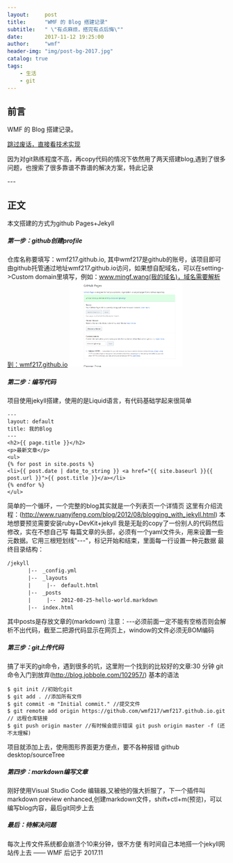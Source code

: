 ```yaml
---
layout:     post
title:      "WMF 的 Blog 搭建记录"
subtitle:   " \"有点麻烦，搭完有点后悔\""
date:       2017-11-12 19:25:00
author:     "wmf"
header-img: "img/post-bg-2017.jpg"
catalog: true
tags:
    - 生活
    - git
---
```



## 前言

WMF 的 Blog 搭建记录。

[跳过废话，直接看技术实现 ](#build) 


因为对git熟练程度不高，再copy代码的情况下依然用了两天搭建blog,遇到了很多问题，也搜索了很多靠谱不靠谱的解决方案，特此记录


<p id = "build"></p>
---

## 正文
本文搭建的方式为github Pages+Jekyll
##### 第一步：github创建profile
仓库名称要填写：wmf217.github.io, 其中wmf217是github的账号，该项目即可由github托管通过地址wmf217.github.io访问，如果想自配域名，可以在setting->Custom domain里填写，例如：www.mingf.wang(我的域名)，域名需要解析到：wmf217.github.io
<img class="shadow" src="/img/in-post/gitpage.png" width="260">
##### 第二步：编写代码
项目使用jekyll搭建，使用的是Liquid语言，有代码基础学起来很简单
```
---
layout: default
title: 我的Blog
---
<h2>{{ page.title }}</h2>
<p>最新文章</p>
<ul>
{% for post in site.posts %}
<li>{{ post.date | date_to_string }} <a href="{{ site.baseurl }}{{ post.url }}">{{ post.title }}</a></li>
{% endfor %}
</ul>
```
简单的一个循环，一个完整的blog其实就是一个列表页一个详情页 这里有介绍流程：(http://www.ruanyifeng.com/blog/2012/08/blogging_with_jekyll.html)
本地想要预览需要安装ruby+DevKit+jekyll 我是无耻的copy了一份别人的代码然后修改，实在不想自己写
每篇文章的头部，必须有一个yaml文件头，用来设置一些元数据。它用三根短划线"---"，标记开始和结束，里面每一行设置一种元数据
最终目录结构：
```
/jekyll
　　　　|--　_config.yml
　　　　|--　_layouts
　　　　|　　　|--　default.html 
　　　　|--　_posts
　　　　|　　　|--　2012-08-25-hello-world.markdown
　　　　|--　index.html
```
其中posts是存放文章的(markdown)
注意：---必须前面一定不能有空格否则会解析不出代码，截至二把源代码显示在网页上，window的文件必须无BOM编码
##### 第三步：git上传代码
搞了半天的git命令，遇到很多的坑，这里附一个找到的比较好的文章:30 分钟 git 命令入门到放弃(http://blog.jobbole.com/102957/)
基本的语法
``` 
$ git init //初始化git
$ git add . //添加所有文件
$ git commit -m "Initial commit." //提交文件
$ git remote add origin https://github.com/wmf217/wmf217.github.io.git // 远程仓库链接
$ git push origin master //有时候会提示错误 git push origin master -f (还不太理解)
```
项目就添加上去，使用图形界面更方便点，要不各种报错 github desktop/sourceTree
##### 第四步：markdown编写文章
刚好使用Visual Studio Code 编辑器,又被他的强大折服了，下一个插件叫markdown preview enhanced,创建markdown文件，shift+ctl+m(预览)，可以编写blog内容，最后git同步上去
##### 最后：待解决问题
每次上传文件系统都会崩溃个10来分钟，很不方便
有时间自己本地搭一个jekyll网站传上去
—— WMF 后记于 2017.11


